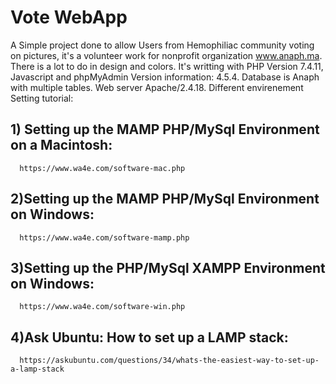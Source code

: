 
# Vote WebApp
A Simple project done to allow Users from Hemophiliac community voting on pictures, it's a volunteer work for nonprofit organization www.anaph.ma.
There is a lot to do in design and colors.
It's writting with PHP Version 7.4.11, Javascript and phpMyAdmin Version information: 4.5.4.
Database is Anaph with multiple tables. Web server Apache/2.4.18.
Different envirenement Setting tutorial: 
## 1) Setting up the MAMP PHP/MySql Environment on a Macintosh:
      https://www.wa4e.com/software-mac.php
## 2)Setting up the MAMP PHP/MySql Environment on Windows:
      https://www.wa4e.com/software-mamp.php
## 3)Setting up the PHP/MySql XAMPP Environment on Windows:
      https://www.wa4e.com/software-win.php
## 4)Ask Ubuntu: How to set up a LAMP stack:
      https://askubuntu.com/questions/34/whats-the-easiest-way-to-set-up-a-lamp-stack
  
